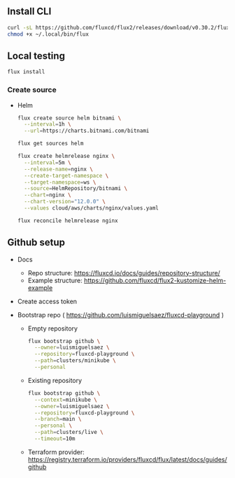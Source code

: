 
## Install CLI

```bash
curl -sL https://github.com/fluxcd/flux2/releases/download/v0.30.2/flux_0.30.2_linux_amd64.tar.gz -o ~/.local/bin/flux
chmod +x ~/.local/bin/flux
```

## Local testing

```bash
flux install
```

### Create source

- Helm
  ```bash
  flux create source helm bitnami \
    --interval=1h \
    --url=https://charts.bitnami.com/bitnami

  flux get sources helm

  flux create helmrelease nginx \
    --interval=5m \
    --release-name=nginx \
    --create-target-namespace \
    --target-namespace=ws \
    --source=HelmRepository/bitnami \
    --chart=nginx \
    --chart-version="12.0.0" \
    --values cloud/aws/charts/nginx/values.yaml

  flux reconcile helmrelease nginx
  ```

## Github setup

- Docs
  - Repo structure: https://fluxcd.io/docs/guides/repository-structure/
  - Example structure: https://github.com/fluxcd/flux2-kustomize-helm-example

- Create access token

- Bootstrap repo ( https://github.com/luismiguelsaez/fluxcd-playground )

  - Empty repository
    ```bash
    flux bootstrap github \
      --owner=luismiguelsaez \
      --repository=fluxcd-playground \
      --path=clusters/minikube \
      --personal
    ```
  - Existing repository
    ```bash
    flux bootstrap github \
      --context=minikube \
      --owner=luismiguelsaez \
      --repository=fluxcd-playground \
      --branch=main \
      --personal \
      --path=clusters/live \
      --timeout=10m
    ```
  - Terraform provider: https://registry.terraform.io/providers/fluxcd/flux/latest/docs/guides/github
